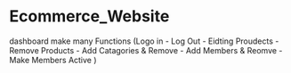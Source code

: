 # Ecommerce_Website
dashboard make many Functions (Logo in - Log Out - Eidting Proudects - Remove Products  - Add Catagories &amp; Remove - Add Members &amp; Reomve - Make Members Active )
